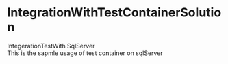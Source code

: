 # IntegrationWithTestContainerSolution
IntegerationTestWith SqlServer <BR>
This is the sapmle usage of test container on sqlServer
